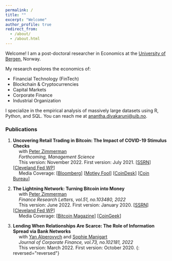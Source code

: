 ```yaml
---
permalink: /
title: ""
excerpt: "Welcome"
author_profile: true
redirect_from:
  - /about/
  - /about.html
---
```


Welcome! I am a post-doctoral researcher in Economics at the [University of Bergen](https://www.uib.no/econ]
), Norway.

My research explores the economics of:
*  Financial Technology (FinTech)
*  Blockchain & Cryptocurrencies
*  Capital Markets
*  Corporate Finance
*  Industrial Organization

I specialize in the empirical analysis of massively large datasets using R, Python, and SQL. You can reach me at [anantha.divakaruni@uib.no](anantha.divakarun@uib.no).


### Publications  

1. **Uncovering Retail Trading in Bitcoin: The Impact of COVID-19 Stimulus Checks**  
&emsp; with [Peter Zimmerman](https://sites.google.com/view/peter-zimmerman/)  
&emsp; _Forthcoming, Management Science_  
&emsp; This version: November 2022. First version: July 2021.
\[[SSRN](https://papers.ssrn.com/abstract=3888393)\] \[[Cleveland Fed WP](https://www.clevelandfed.org/publications/working-paper/2021/wp-2113-impact-of-covid19-stimulus-checks-on-retail-trading-in-bitcoin)\]  
&emsp; Media Coverage: \[[Bloomberg](https://www.bloomberg.com/news/articles/2022-08-26/bitcoin-price-drop-underscores-crypto-s-overstated-value)\] \[[Motley Fool](https://www.fool.com/the-ascent/cryptocurrency/articles/did-stimulus-checks-increase-bitcoin-trading/)\] \[[CoinDesk](https://www.coindesk.com/markets/2021/07/16/covid-19-stimulus-checks-fueled-modest-jump-in-bitcoin-price-last-year-cleveland-fed/)\] \[[Coin Bureau](https://www.youtube.com/watch?v=9sBVMwP9uoE&ab_channel=CoinBureau)\]  

1. **The Lightning Network: Turning Bitcoin into Money**  
&emsp; with [Peter Zimmerman](https://sites.google.com/view/peter-zimmerman/)  
&emsp; _Finance Research Letters, vol.51, no.103480, 2022_  
&emsp; This version: June 2022. First version: January 2020.
\[[SSRN](https://papers.ssrn.com/abstract=4142590)\] \[[Cleveland Fed WP](https://fedinprint.org/item/fedcwq/94363/original)\]  
&emsp; Media Coverage: \[[Bitcoin Magazine](https://bitcoinmagazine.com/markets/united-states-will-back-dollar-with-bitcoin)\] \[[CoinGeek](https://coingeek.com/btc-lightning-network-it-still-doesnt-work-but-does-anyone-notice/)\]  

1. **Lending When Relationships Are Scarce: The Role of Information Spread via Bank Networks**  
&emsp; with [Yan Alperovych](https://em-lyon.com/en/yan-alperovych/briefly) and [Sophie Manigart](https://www.vlerick.com/en/find-faculty-and-experts/sophie-manigart/)  
&emsp; _Journal of Corporate Finance, vol.73, no.102181, 2022_  
&emsp; This version: March 2022. First version: October 2020.
{: reversed="reversed"}

